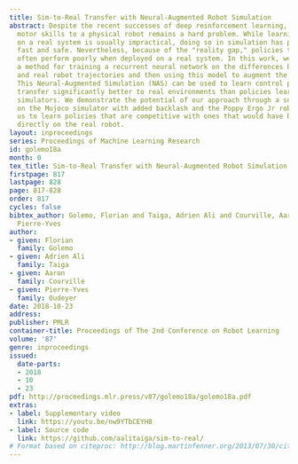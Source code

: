 ```yaml
---
title: Sim-to-Real Transfer with Neural-Augmented Robot Simulation
abstract: Despite the recent successes of deep reinforcement learning, teaching complex
  motor skills to a physical robot remains a hard problem. While learning directly
  on a real system is usually impractical, doing so in simulation has proven to be
  fast and safe. Nevertheless, because of the "reality gap," policies trained in simulation
  often perform poorly when deployed on a real system. In this work, we introduce
  a method for training a recurrent neural network on the differences between simulated
  and real robot trajectories and then using this model to augment the simulator.
  This Neural-Augmented Simulation (NAS) can be used to learn control policies that
  transfer significantly better to real environments than policies learned on existing
  simulators. We demonstrate the potential of our approach through a set of experiments
  on the Mujoco simulator with added backlash and the Poppy Ergo Jr robot. NAS allows
  us to learn policies that are competitive with ones that would have been learned
  directly on the real robot.
layout: inproceedings
series: Proceedings of Machine Learning Research
id: golemo18a
month: 0
tex_title: Sim-to-Real Transfer with Neural-Augmented Robot Simulation
firstpage: 817
lastpage: 828
page: 817-828
order: 817
cycles: false
bibtex_author: Golemo, Florian and Taiga, Adrien Ali and Courville, Aaron and Oudeyer,
  Pierre-Yves
author:
- given: Florian
  family: Golemo
- given: Adrien Ali
  family: Taiga
- given: Aaron
  family: Courville
- given: Pierre-Yves
  family: Oudeyer
date: 2018-10-23
address: 
publisher: PMLR
container-title: Proceedings of The 2nd Conference on Robot Learning
volume: '87'
genre: inproceedings
issued:
  date-parts:
  - 2018
  - 10
  - 23
pdf: http://proceedings.mlr.press/v87/golemo18a/golemo18a.pdf
extras:
- label: Supplementary video
  link: https://youtu.be/nw9YTbCEYH8
- label: Source code
  link: https://github.com/aalitaiga/sim-to-real/
# Format based on citeproc: http://blog.martinfenner.org/2013/07/30/citeproc-yaml-for-bibliographies/
---
```

